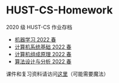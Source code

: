# HUST-CS-Homework

2020 级 HUST-CS 作业存档

- [机器学习 2022 春](./机器学习)
- [计算机系统基础 2022 春](./计算机系统基础)
- [计算机组成原理 2022 春](./计算机组成原理)
- [算法设计与分析 2022 春](./算法设计与分析)

课件和复习资料请访问[这里](https://hust-cs-helper.vercel.app/zh-CN/)（可能需要魔法）

